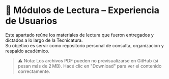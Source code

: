 # 📍 Módulos de Lectura – Experiencia de Usuarios

Este apartado reúne los materiales de lectura que fueron entregados y dictados a lo largo de la Tecnicatura.  
Su objetivo es servir como repositorio personal de consulta, organización y respaldo académico.

> ⚠️ Nota: Los archivos PDF pueden no previsualizarse en GitHub (si pesan más de 2 MB). Hacé clic en "Download" para ver el contenido correctamente.
